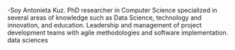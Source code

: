 -Soy Antonieta Kuz. PhD researcher in Computer Science specialized in several areas of knowledge such as Data Science, technology and innovation, and education.
Leadership and management of project development teams with agile methodologies and software implementation.
data sciences

<!---
kuzantonieta/kuzantonieta is a ✨ special ✨ repository because its `README.md` (this file) appears on your GitHub profile.
You can click the Preview link to take a look at your changes.
--->
